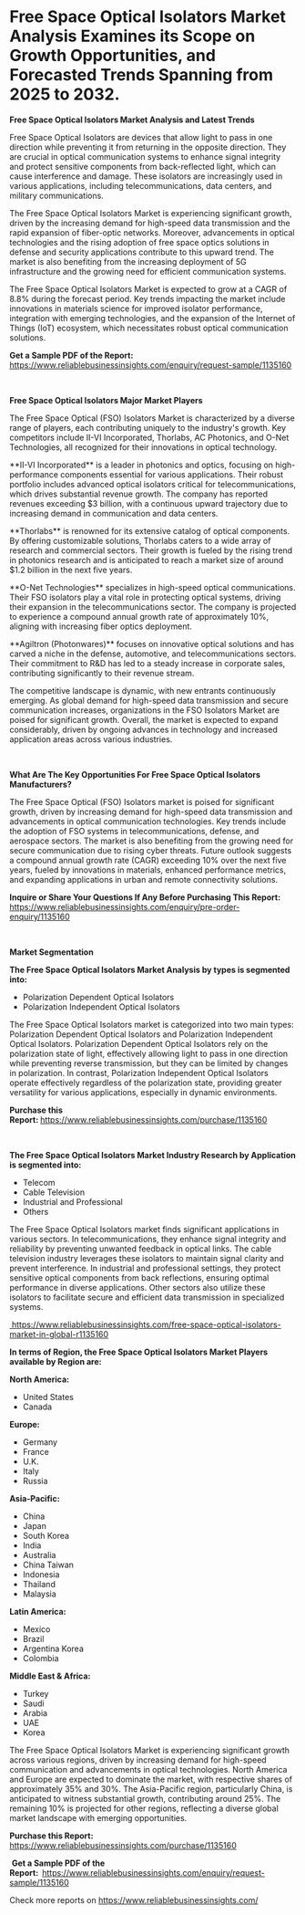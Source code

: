 <p><h1>Free Space Optical Isolators Market Analysis Examines its Scope on Growth Opportunities, and Forecasted Trends Spanning from 2025 to 2032.</h1></p><p><strong>Free Space Optical Isolators Market Analysis and Latest Trends</strong></p>
<p><p>Free Space Optical Isolators are devices that allow light to pass in one direction while preventing it from returning in the opposite direction. They are crucial in optical communication systems to enhance signal integrity and protect sensitive components from back-reflected light, which can cause interference and damage. These isolators are increasingly used in various applications, including telecommunications, data centers, and military communications.</p><p>The Free Space Optical Isolators Market is experiencing significant growth, driven by the increasing demand for high-speed data transmission and the rapid expansion of fiber-optic networks. Moreover, advancements in optical technologies and the rising adoption of free space optics solutions in defense and security applications contribute to this upward trend. The market is also benefiting from the increasing deployment of 5G infrastructure and the growing need for efficient communication systems.</p><p>The Free Space Optical Isolators Market is expected to grow at a CAGR of 8.8% during the forecast period. Key trends impacting the market include innovations in materials science for improved isolator performance, integration with emerging technologies, and the expansion of the Internet of Things (IoT) ecosystem, which necessitates robust optical communication solutions.</p></p>
<p><strong>Get a Sample PDF of the Report:&nbsp;</strong> <a href="https://www.reliablebusinessinsights.com/enquiry/request-sample/1135160?utm_campaign=2306&utm_medium=2&utm_source=Github&utm_content=ia&utm_term=09042025&utm_id=free-space-optical-isolators">https://www.reliablebusinessinsights.com/enquiry/request-sample/1135160</a></p>
<p>&nbsp;</p>
<p><strong>Free Space Optical Isolators Major Market Players</strong></p>
<p><p>The Free Space Optical (FSO) Isolators Market is characterized by a diverse range of players, each contributing uniquely to the industry's growth. Key competitors include II-VI Incorporated, Thorlabs, AC Photonics, and O-Net Technologies, all recognized for their innovations in optical technology.</p><p>**II-VI Incorporated** is a leader in photonics and optics, focusing on high-performance components essential for various applications. Their robust portfolio includes advanced optical isolators critical for telecommunications, which drives substantial revenue growth. The company has reported revenues exceeding $3 billion, with a continuous upward trajectory due to increasing demand in communication and data centers.</p><p>**Thorlabs** is renowned for its extensive catalog of optical components. By offering customizable solutions, Thorlabs caters to a wide array of research and commercial sectors. Their growth is fueled by the rising trend in photonics research and is anticipated to reach a market size of around $1.2 billion in the next five years.</p><p>**O-Net Technologies** specializes in high-speed optical communications. Their FSO isolators play a vital role in protecting optical systems, driving their expansion in the telecommunications sector. The company is projected to experience a compound annual growth rate of approximately 10%, aligning with increasing fiber optics deployment.</p><p>**Agiltron (Photonwares)** focuses on innovative optical solutions and has carved a niche in the defense, automotive, and telecommunications sectors. Their commitment to R&D has led to a steady increase in corporate sales, contributing significantly to their revenue stream.</p><p>The competitive landscape is dynamic, with new entrants continuously emerging. As global demand for high-speed data transmission and secure communication increases, organizations in the FSO Isolators Market are poised for significant growth. Overall, the market is expected to expand considerably, driven by ongoing advances in technology and increased application areas across various industries.</p></p>
<p>&nbsp;</p>
<p><strong>What Are The Key Opportunities For Free Space Optical Isolators Manufacturers?</strong></p>
<p><p>The Free Space Optical (FSO) Isolators market is poised for significant growth, driven by increasing demand for high-speed data transmission and advancements in optical communication technologies. Key trends include the adoption of FSO systems in telecommunications, defense, and aerospace sectors. The market is also benefiting from the growing need for secure communication due to rising cyber threats. Future outlook suggests a compound annual growth rate (CAGR) exceeding 10% over the next five years, fueled by innovations in materials, enhanced performance metrics, and expanding applications in urban and remote connectivity solutions.</p></p>
<p><strong>Inquire or Share Your Questions If Any Before Purchasing This Report:</strong> <a href="https://www.reliablebusinessinsights.com/enquiry/pre-order-enquiry/1135160?utm_campaign=2306&utm_medium=2&utm_source=Github&utm_content=ia&utm_term=09042025&utm_id=free-space-optical-isolators">https://www.reliablebusinessinsights.com/enquiry/pre-order-enquiry/1135160</a></p>
<p>&nbsp;</p>
<p><strong>Market Segmentation</strong></p>
<p><strong>The Free Space Optical Isolators Market Analysis by types is segmented into:</strong></p>
<p><ul><li>Polarization Dependent Optical Isolators</li><li>Polarization Independent Optical Isolators</li></ul></p>
<p><p>The Free Space Optical Isolators market is categorized into two main types: Polarization Dependent Optical Isolators and Polarization Independent Optical Isolators. Polarization Dependent Optical Isolators rely on the polarization state of light, effectively allowing light to pass in one direction while preventing reverse transmission, but they can be limited by changes in polarization. In contrast, Polarization Independent Optical Isolators operate effectively regardless of the polarization state, providing greater versatility for various applications, especially in dynamic environments.</p></p>
<p><strong>Purchase this Report:&nbsp;</strong><a href="https://www.reliablebusinessinsights.com/purchase/1135160?utm_campaign=2306&utm_medium=2&utm_source=Github&utm_content=ia&utm_term=09042025&utm_id=free-space-optical-isolators">https://www.reliablebusinessinsights.com/purchase/1135160</a></p>
<p>&nbsp;</p>
<p><strong>The Free Space Optical Isolators Market Industry Research by Application is segmented into:</strong></p>
<p><ul><li>Telecom</li><li>Cable Television</li><li>Industrial and Professional</li><li>Others</li></ul></p>
<p><p>The Free Space Optical Isolators market finds significant applications in various sectors. In telecommunications, they enhance signal integrity and reliability by preventing unwanted feedback in optical links. The cable television industry leverages these isolators to maintain signal clarity and prevent interference. In industrial and professional settings, they protect sensitive optical components from back reflections, ensuring optimal performance in diverse applications. Other sectors also utilize these isolators to facilitate secure and efficient data transmission in specialized systems.</p></p>
<p><a href="https://www.reliablebusinessinsights.com/free-space-optical-isolators-market-in-global-r1135160?utm_campaign=2306&utm_medium=2&utm_source=Github&utm_content=ia&utm_term=09042025&utm_id=free-space-optical-isolators">&nbsp;https://www.reliablebusinessinsights.com/free-space-optical-isolators-market-in-global-r1135160</a></p>
<p><strong>In terms of Region, the Free Space Optical Isolators Market Players available by Region are:</strong></p>
<p>
    <p> <strong> North America: </strong>
        <ul>
            <li>United States</li>
            <li>Canada</li>
        </ul>
        </p> 
    <p> <strong> Europe: </strong>
        <ul>
            <li>Germany</li>
            <li>France</li>
            <li>U.K.</li>
            <li>Italy</li>
            <li>Russia</li>
        </ul>
        </p> 
    <p> <strong> Asia-Pacific: </strong>
        <ul>
            <li>China</li>
            <li>Japan</li>
            <li>South Korea</li>
            <li>India</li>
            <li>Australia</li>
            <li>China Taiwan</li>
            <li>Indonesia</li>
            <li>Thailand</li>
            <li>Malaysia</li>
        </ul>
        </p> 
    <p> <strong> Latin America: </strong>
        <ul>
            <li>Mexico</li>
            <li>Brazil</li>
            <li>Argentina Korea</li>
            <li>Colombia</li>
        </ul>
        </p> 
    <p> <strong> Middle East & Africa: </strong>
        <ul>
            <li>Turkey</li>
            <li>Saudi</li>
            <li>Arabia</li>
            <li>UAE</li>
            <li>Korea</li>
        </ul>
    </p>
    </p>
<p><p>The Free Space Optical Isolators Market is experiencing significant growth across various regions, driven by increasing demand for high-speed communication and advancements in optical technologies. North America and Europe are expected to dominate the market, with respective shares of approximately 35% and 30%. The Asia-Pacific region, particularly China, is anticipated to witness substantial growth, contributing around 25%. The remaining 10% is projected for other regions, reflecting a diverse global market landscape with emerging opportunities.</p></p>
<p><strong>Purchase this Report: </strong><a href="https://www.reliablebusinessinsights.com/purchase/1135160?utm_campaign=2306&utm_medium=2&utm_source=Github&utm_content=ia&utm_term=09042025&utm_id=free-space-optical-isolators">https://www.reliablebusinessinsights.com/purchase/1135160</a></p>
<p>&nbsp;<strong>Get a Sample PDF of the Report:&nbsp;&nbsp;</strong><a href="https://www.reliablebusinessinsights.com/enquiry/request-sample/1135160?utm_campaign=2306&utm_medium=2&utm_source=Github&utm_content=ia&utm_term=09042025&utm_id=free-space-optical-isolators">https://www.reliablebusinessinsights.com/enquiry/request-sample/1135160</a></p>
<p><strong></strong></p>
<p>Check more reports on <a href="https://www.reliablebusinessinsights.com/?utm_campaign=2306&utm_medium=2&utm_source=Github&utm_content=ia&utm_term=09042025&utm_id=free-space-optical-isolators">https://www.reliablebusinessinsights.com/</a></p>